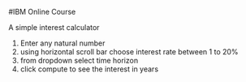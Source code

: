 #IBM Online Course

A simple interest calculator

  1. Enter any natural number
  2. using horizontal scroll bar choose interest rate between 1 to 20%
  3. from dropdown select time horizon 
  4. click compute to see the interest in years
